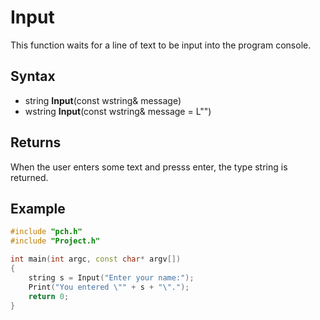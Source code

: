 # Input #
This function waits for a line of text to be input into the program console.

## Syntax ##
- string **Input**(const wstring& message)
- wstring **Input**(const wstring& message = L"")

## Returns ##
When the user enters some text and presss enter, the type string is returned.

## Example ##
```c++
#include "pch.h"
#include "Project.h"

int main(int argc, const char* argv[])
{
	string s = Input("Enter your name:");
	Print("You entered \"" + s + "\".");
	return 0;
}
```
